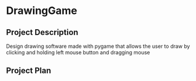 # DrawingGame
## Project Description
Design drawing software made with pygame that allows the user to draw by clicking and holding left mouse button and dragging mouse

## Project Plan
